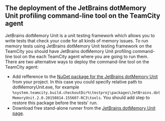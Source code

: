 ## The deployment of the JetBrains dotMemory Unit profiling command-line tool on the TeamCity agent ##

JetBrains dotMemory Unit is a unit testing framework which allows you to write tests that check your code for all kinds of memory issues. To run memory tests using JetBrains dotMemory Unit testing framework on the TeamCity you should have JetBrains dotMemory Unit profiling command-line tool on the each TeamCity agent where you are going to run them. There are two alternative ways to deploy the command-line tool on the TeamCity agent:

- Add refference to the [NuGet package for the JetBrains dotMemory Unit](https://www.nuget.org/packages/JetBrains.DotMemoryUnit/) from your project. In this case you could specify relative path to dotMemoryUnit.exe, for example `%system.teamcity.build.checkoutDir%\testproj\packages\JetBrains.dotMemoryUnit.2.0.20150814.155607-RC3\tools`. You should add step to restore this package before the tests' run.
- Download free stand-alone runner from the [JetBrains dotMemory Unit page](https://www.jetbrains.com/dotmemory/unit/).
